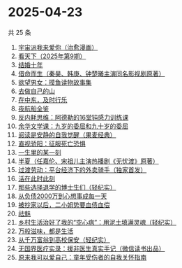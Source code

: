 # 2025-04-23

共 25 条

<!-- BEGIN WEREAD -->
<!-- 最后更新时间 2025-04-23 07:11:35 +0800 -->
1. [宇宙派我来爱你（治愈漫画）](https://weread.qq.com/web/bookDetail/e0f326f0813ab9d99g0119e6)
1. [看天下（2025年第9期）](https://weread.qq.com/web/bookDetail/77a321a0813ab9dd9g018ae4)
1. [结婚十年](https://weread.qq.com/web/bookDetail/48632f10813ab9d9bg0157ca)
1. [借命而生（秦昊、韩庚、钟楚曦主演同名影视剧原著）](https://weread.qq.com/web/bookDetail/72032f2071645d9d720f710)
1. [欲望男女：摸鱼读物故事集](https://weread.qq.com/web/bookDetail/5e6323c0813ab9d99g0124e6)
1. [去做自己的山](https://weread.qq.com/web/bookDetail/bf9321d0813ab9dfeg018978)
1. [在中东，及时行乐](https://weread.qq.com/web/bookDetail/3a632b20813ab9d8ag0140be)
1. [夜航船全鉴](https://weread.qq.com/web/bookDetail/cd5329207186004ecd5a928)
1. [反内耗思维：阿德勒的16堂钝感力训练课](https://weread.qq.com/web/bookDetail/39832570813ab978bg017e38)
1. [余华文学课：九岁的委屈和九十岁的委屈](https://weread.qq.com/web/bookDetail/4cc32cb0813ab9d79g011dfe)
1. [阅读是安静的自我觉醒（果麦经典）](https://weread.qq.com/web/bookDetail/86e32d10813ab9d9bg0148b5)
1. [直视骄阳：征服死亡恐惧](https://weread.qq.com/web/bookDetail/85e32590813ab9d8ag018dd4)
1. [一生里的某一刻](https://weread.qq.com/web/bookDetail/702321407227869d702d1c5)
1. [半夏（任嘉伦、宋祖儿主演热播剧《无忧渡》原著）](https://weread.qq.com/web/bookDetail/1c2325d0813ab9dbfg018b37)
1. [过渡劳动：平台经济下的外卖骑手（独家首发）](https://weread.qq.com/web/bookDetail/24432fb0813ab9dc2g015a6b)
1. [活在此时此刻](https://weread.qq.com/web/bookDetail/e283207071728722e28cb43)
1. [那些选择退学的博士生们（轻纪实）](https://weread.qq.com/web/bookDetail/7c0322a0813ab9d9fg0108ee)
1. [从负债2000万到心想事成每一天](https://weread.qq.com/web/bookDetail/86532b70813ab7c86g010e11)
1. [被抄家以后，二小姐势要血债血偿](https://weread.qq.com/web/bookDetail/7b732ed0813ab81b1g018da4)
1. [祛魅](https://weread.qq.com/web/bookDetail/7f632d50813ab9d35g0134ad)
1. [乡村生活治好了我的“空心病”：用泥土填满灵魂（轻纪实）](https://weread.qq.com/web/bookDetail/beb32500813ab9d40g016416)
1. [万般滋味，都是生活](https://weread.qq.com/web/bookDetail/9e032040813ab7038g01392f)
1. [从千万富翁到高校保安（轻纪实）](https://weread.qq.com/web/bookDetail/dc832c20813ab9d41g013e1a)
1. [无国界医疗实录：援非医生真实手记（微信读书出品）](https://weread.qq.com/web/bookDetail/ad332060813ab8565g0142f3)
1. [原来我可以爱自己：童年受伤者的自我关怀指南](https://weread.qq.com/web/bookDetail/2bf32fe0813ab8979g012ff7)
<!-- END WEREAD -->
